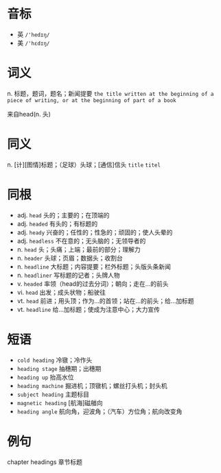 # 音标

- 英 `/'hedɪŋ/`
- 美 `/'hɛdɪŋ/`

# 词义

n. 标题，题词，题名；新闻提要
`the title written at the beginning of a piece of writing, or at the beginning of part of a book`



来自head(n. 头)

# 同义

n. [计][图情]标题；（足球）头球；[通信]信头
`title` `titel`

# 同根

- adj. `head` 头的；主要的；在顶端的
- adj. `headed` 有头的；有标题的
- adj. `heady` 兴奋的；任性的；性急的；顽固的；使人头晕的
- adj. `headless` 不在意的；无头脑的；无领导者的
- n. `head` 头；头痛；上端；最前的部分；理解力
- n. `header` 头球；页眉；数据头；收割台
- n. `headline` 大标题；内容提要；栏外标题；头版头条新闻
- n. `headliner` 写标题的记者；头牌人物
- v. `headed` 率领（head的过去分词）；朝向；走在…的前头
- vi. `head` 出发；成头状物；船驶往
- vt. `head` 前进；用头顶；作为…的首领；站在…的前头；给…加标题
- vt. `headline` 给…加标题；使成为注意中心；大力宣传

# 短语

- `cold heading` 冷镦；冷作头
- `heading stage` 抽穗期；出穗期
- `heading up` 抬高水位
- `heading machine` 掘进机；顶镦机；螺丝打头机；封头机
- `subject heading` 主题标目
- `magnetic heading` [航海]磁艏向
- `heading angle` 航向角，迎波角；（汽车）方位角；航向改变角

# 例句

chapter headings
章节标题


